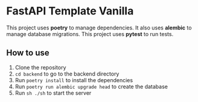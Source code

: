 # FastAPI Template Vanilla

This project uses <b>poetry</b> to manage dependencies. 
It also uses <b>alembic</b> to manage database migrations. 
This project uses <b>pytest</b> to run tests.

## How to use

1. Clone the repository
2. `cd backend` to go to the backend directory
3. Run `poetry install` to install the dependencies
4. Run `poetry run alembic upgrade head` to create the database
5. Run `sh ./sh` to start the server